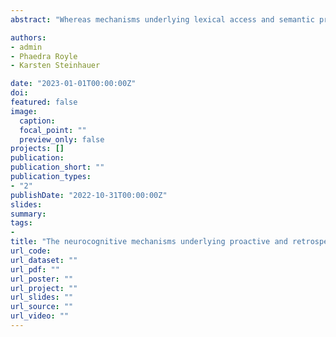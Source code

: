 ```yaml
---
abstract: "Whereas mechanisms underlying lexical access and semantic priming have been widely investigated, neurocognitive processing of specific semantic relations remains controversial. Previous studies on relational semantic priming have found that related word pairs (e.g., long- short) show stronger priming effects if they are preceded by other prime-target pairs that share the same type of semantic relationship (consistent pairs) compared to pairs of a different semantic relation (inconsistent pairs). In event-related potentials (ERPs), this consistency effect was associated with a reduced negative amplitude in the late N400 time window, and its long latency of 400-700 ms after target word onset was taken to reflect post-lexical integration processes in working memory (Steinhauer et al., 2017). However, given the short 250 ms SOA in that study, it was not possible to rule out delayed prediction-based effects. Moreover, syntactic word category changes for inconsistent pairs (e.g., adjectives within a list of noun pairs) were not controlled for. In the present ERP study, we increased the SOA to 450 ms and recorded EEG while 40 native speakers of French read and evaluated 720 word-pairs nested into 9 experimental lists, each promoting a specific semantic relation and a specific syntactic word category. We found ERP consistency effects starting early on the prime word, as well as N250 and N400 effects reflecting effects on both the form and meaning processing of the target word. Thus, word pairs with a list-inconsistent semantic relation displayed smaller priming effects than consistent word pairs, and priming was even more reduced when pairs also had a different syntactic category. Finally, participants with faster response times for related pairs displayed stronger effects on the prime word, reflecting proactive and strategic processing. In contrast, slower participants displayed smaller or no effects on the prime, but instead late positivities after target onset that could be associated with reactive processing. These results suggest that predictive mechanisms are likely to underlie optimal relational semantic priming. However, prediction of the target word is not systematic, and relational priming can also happen at a slower pace, based on an evaluation of the semantic relation that follows lexical access."

authors:
- admin
- Phaedra Royle
- Karsten Steinhauer

date: "2023-01-01T00:00:00Z"
doi: 
featured: false
image:
  caption: 
  focal_point: ""
  preview_only: false
projects: []
publication: 
publication_short: ""
publication_types:
- "2"
publishDate: "2022-10-31T00:00:00Z"
slides: 
summary: 
tags:
- 
title: "The neurocognitive mechanisms underlying proactive and retrospective semantic relational priming as revealed by event-related potentials elicited by prime and target words (to be submitted)"
url_code: 
url_dataset: ""
url_pdf: ""
url_poster: ""
url_project: ""
url_slides: ""
url_source: ""
url_video: ""
---
```


